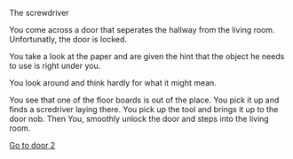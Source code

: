 The screwdriver


You come across a door that seperates the hallway from the living room. Unfortunatly, the door is locked.


You take a look at the paper and are given the hint that the object he needs to use is right under you.

You look around and think hardly for what it might mean.


You see that one of the floor boards is out of the place. You pick it up and finds a scredriver laying there. You pick up the tool and brings it up to the door nob. Then You, smoothly unlock the door and steps into the living room.

[Go to door 2](the-screwdriver.md)
